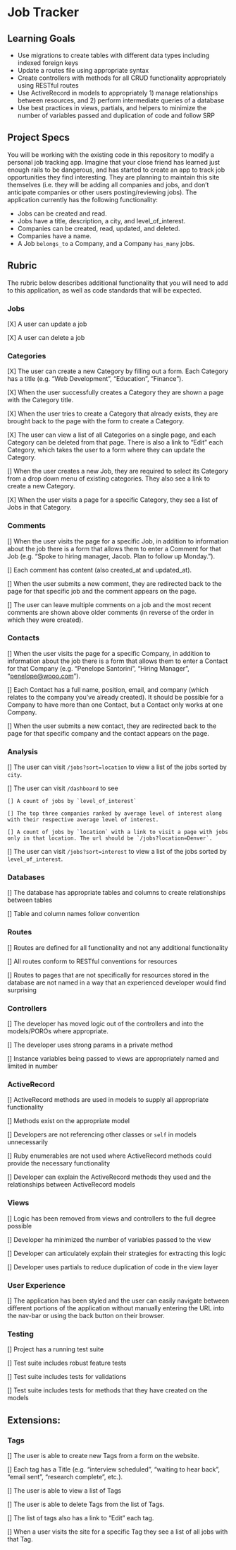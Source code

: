 # Job Tracker

## Learning Goals

* Use migrations to create tables with different data types including indexed foreign keys
* Update a routes file using appropriate syntax
* Create controllers with methods for all CRUD functionality appropriately using RESTful routes
* Use ActiveRecord in models to appropriately 1) manage relationships between resources, and 2) perform intermediate queries of a database
* Use best practices in views, partials, and helpers to minimize the number of variables passed and duplication of code and follow SRP

## Project Specs

You will be working with the existing code in this repository to modify a personal job tracking app. Imagine that your close friend has learned just enough rails to be dangerous, and has started to create an app to track job opportunities they find interesting. They are planning to maintain this site themselves (i.e. they will be adding all companies and jobs, and don’t anticipate companies or other users posting/reviewing jobs). The application currently has the following functionality:

* Jobs can be created and read.
* Jobs have a title, description, a city, and level_of_interest.
* Companies can be created, read, updated, and deleted.
* Companies have a name.
* A Job `belongs_to` a Company, and a Company `has_many` jobs.

## Rubric

The rubric below describes additional functionality that you will need to add to this application, as well as code standards that will be expected.

### Jobs

[X] A user can update a job

[X] A user can delete a job

### Categories

[X] The user can create a new Category by filling out a form. Each Category has a title (e.g. “Web Development”, “Education”, “Finance”).

[X] When the user successfully creates a Category they are shown a page with the Category title.

[X] When the user tries to create a Category that already exists, they are brought back to the page with the form to create a Category.

[X] The user can view a list of all Categories on a single page, and each Category can be deleted from that page. There is also a link to “Edit” each Category, which takes the user to a form where they can update the Category.

[] When the user creates a new Job, they are required to select its Category from a drop down menu of existing categories. They also see a link to create a new Category.

[X] When the user visits a page for a specific Category, they see a list of Jobs in that Category.

### Comments

[] When the user visits the page for a specific Job, in addition to information about the job there is a form that allows them to enter a Comment for that Job (e.g. “Spoke to hiring manager, Jacob. Plan to follow up Monday.”).

[] Each comment has content (also created_at and updated_at).

[] When the user submits a new comment, they are redirected back to the page for that specific job and the comment appears on the page.

[] The user can leave multiple comments on a job and the most recent comments are shown above older comments (in reverse of the order in which they were created).

### Contacts

[] When the user visits the page for a specific Company, in addition to information about the job there is a form that allows them to enter a Contact for that Company (e.g. “Penelope Santorini”, “Hiring Manager”, “penelope@wooo.com”).

[] Each Contact has a full name, position, email, and company (which relates to the company you’ve already created). It should be possible for a Company to have more than one Contact, but a Contact only works at one Company.

[] When the user submits a new contact, they are redirected back to the page for that specific company and the contact appears on the page.

### Analysis

[] The user can visit `/jobs?sort=location` to view a list of the jobs sorted by `city`.

[] The user can visit `/dashboard` to see

    [] A count of jobs by `level_of_interest`

    [] The top three companies ranked by average level of interest along with their respective average level of interest.

    [] A count of jobs by `location` with a link to visit a page with jobs only in that location. The url should be `/jobs?location=Denver`.

[] The user can visit `/jobs?sort=interest` to view a list of the jobs sorted by `level_of_interest`.

### Databases

[] The database has appropriate tables and columns to create relationships between tables

[] Table and column names follow convention

### Routes

[] Routes are defined for all functionality and not any additional functionality

[] All routes conform to RESTful conventions for resources

[] Routes to pages that are not specifically for resources stored in the database are not named in a way that an experienced developer would find surprising

### Controllers

[] The developer has moved logic out of the controllers and into the models/POROs where appropriate.

[] The developer uses strong params in a private method

[] Instance variables being passed to views are appropriately named and limited in number

### ActiveRecord

[] ActiveRecord methods are used in models to supply all appropriate functionality

[] Methods exist on the appropriate model

[] Developers are not referencing other classes or `self` in models unnecessarily

[] Ruby enumerables are not used where ActiveRecord methods could provide the necessary functionality

[] Developer can explain the ActiveRecord methods they used and the relationships between ActiveRecord models

### Views

[] Logic has been removed from views and controllers to the full degree possible

[] Developer ha minimized the number of variables passed to the view

[] Developer can articulately explain their strategies for extracting this logic

[] Developer uses partials to reduce duplication of code in the view layer

### User Experience

[] The application has been styled and the user can easily navigate between different portions of the application without manually entering the URL into the nav-bar or using the back button on their browser.

### Testing

[] Project has a running test suite

[] Test suite includes robust feature tests

[] Test suite includes tests for validations

[] Test suite includes tests for methods that they have created on the models

## Extensions:

### Tags

[] The user is able to create new Tags from a form on the website.

[] Each tag has a Title (e.g. “interview scheduled”, “waiting to hear back”, “email sent”, “research complete”, etc.).

[] The user is able to view a list of Tags

[] The user is able to delete Tags from the list of Tags.

[] The list of tags also has a link to “Edit” each tag.

[] When a user visits the site for a specific Tag they see a list of all jobs with that Tag.
